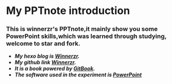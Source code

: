 # My PPTnote introduction

### This is winnerzr's PPTnote,it mainly show you some PowerPoint skills,which was learned through studying, welcome to star and fork.

- ***My hexo blog is [Winnerzr](https://zr001.gitee.io/zr001/).***
- ***My github link [Winnerzr](https://github.com/WINNERZR01).***
- ***It is a book powered by [GitBook](https://github.com/GitbookIO/gitbook).***
- ***The software used in the experiment is [PowerPoint](https://www.microsoft.com/zh-cn/microsoft-365/powerpoint)***

